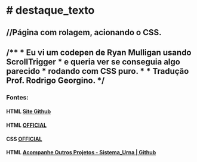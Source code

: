 <h1># destaque_texto </h1>
<h2>//Página com rolagem, acionando o CSS. <h2>
  <article>
    /**
 * Eu vi um codepen de Ryan Mulligan usando ScrollTrigger
 * e queria ver se conseguia algo parecido
 * rodando com CSS puro.
 *
 * Tradução Prof. Rodrigo Georgino.
 */</article>
<h3>Fontes:</h3>
<h4>HTML <a href="https://rodrigogeorgino.github.io/"> Site Github</a></h4>

<h4>HTML <a href="https://developer.mozilla.org/pt-BR/docs/Web/HTML"> OFFICIAL</a></h4>
<h4>CSS <a href="https://developer.mozilla.org/pt-BR/docs/Learn/CSS"> OFFICIAL</a></h4>
<h4>HTML <a href="https://github.com/rodrigogeorgino">Acompanhe Outros Projetos - Sistema_Urna |  Github</a></h4>




